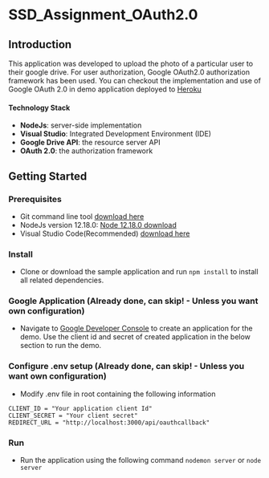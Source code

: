 ﻿# SSD_Assignment_OAuth2.0
 
 ## Introduction

This application was developed to upload the photo of a particular user to their google drive. For user authorization, Google OAuth2.0 authorization framework has been used. 
You can checkout the implementation and use of Google OAuth 2.0 in demo application deployed to [Heroku](https://ssd-oauth-assignment.herokuapp.com)

#### Technology Stack

* **NodeJs**: server-side implementation
* **Visual Studio**: Integrated Development Environment (IDE)
* **Google Drive API**: the resource server API
* **OAuth 2.0**: the authorization framework

## Getting Started

### Prerequisites

* Git command line tool [download here](https://git-scm.com/download/win)
* NodeJs version 12.18.0: [Node 12.18.0 download](https://nodejs.org/en/)
* Visual Studio Code(Recommended) [download here](https://code.visualstudio.com/)

### Install

* Clone or download the sample application and run `npm install` to install all related dependencies.

### Google Application (Already done, can skip! - Unless you want own configuration) 

* Navigate to [Google Developer Console](https://console.developers.google.com/) to create an application for the demo. Use the client id and secret of created application in the below section to run the demo.

### Configure .env setup (Already done, can skip! - Unless you want own configuration) 

* Modify .env file in root containing the following information

```
CLIENT_ID = "Your application client Id"
CLIENT_SECRET = "Your client secret"
REDIRECT_URL = "http://localhost:3000/api/oauthcallback"
```

### Run

* Run the application using the following command `nodemon server` or `node server`
